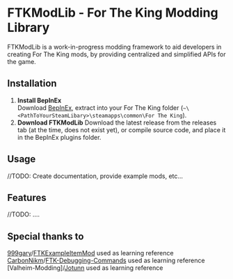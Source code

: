 # FTKModLib - For The King Modding Library
FTKModLib is a work-in-progress modding framework to aid developers in creating For The King mods, by providing centralized and simplified APIs for the game.

## Installation
1. **Install BepInEx**  
Download [BepInEx](https://github.com/BepInEx/BepInEx/releases), extract into your For The King folder (`~\<PathToYourSteamLibary>\steamapps\common\For The King`).
2. **Download FTKModLib**
Download the latest release from the releases tab (at the time, does not exist yet), or compile source code, and place it in the BepInEx plugins folder.

## Usage
//TODO: Create documentation, provide example mods, etc...

## Features
//TODO: ....

## Special thanks to
[999gary](https://github.com/999gary)/[FTKExampleItemMod](https://github.com/999gary/FTKExampleItemMod) used as learning reference
[CarbonNikm](https://github.com/CarbonNikm)/[FTK-Debugging-Commands](https://github.com/CarbonNikm/FTK-Debugging-Commands) used as learning reference
[Valheim-Modding]/[Jotunn](https://github.com/Valheim-Modding/Jotunn) used as learning reference